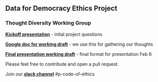 ## Data for Democracy Ethics Project
### Thought Diversity Working Group

[__Kickoff presentation__](https://docs.google.com/presentation/d/1e_hvFAT5GjifyUaDhfaM3W4c7RfmApixt2BTKMafh_4/edit#slide=id.p) - inital project questions

[__Google doc for working draft__](https://docs.google.com/document/d/1M7fu7A9FV1derSVe_ajhrFDvCjx4_UWxe0KEC6WAg_I/edit)  - we use this for gathering our thoughts  

[__Final presentation working draft__](https://docs.google.com/presentation/d/1VKiGrAeXJBYnW6yOEPImYXNzaTSODBBHS8LHsrCB7-c/edit#slide=id.p3) - final format for presentation Feb 6

Please feel free to contribute and open a pull request.  

Join our [__slack channel__](https://datafordemocracy.slack.com) #p-code-of-ethics
